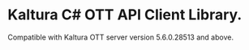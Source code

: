 # Kaltura C# OTT API Client Library.
Compatible with Kaltura OTT server version 5.6.0.28513 and above.

